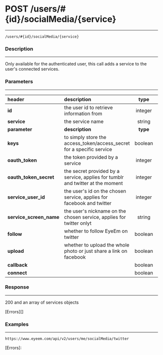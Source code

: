 # POST /users/#{id}/socialMedia/{service}    
***
`/users/#{id}/socialMedia/{service}`

### Description
***
Only available for the authenticated user, this call adds a service to the user's connected services.

### Parameters
***

|header| description| type |required? |default|
|:---------|:--------------|:----------:|:------------:|:------------:|
|**id**|the user id to retrieve information from|integer|x||
|**service**|the service name|string|x||
|**parameter**| **description**| **type** |**required?** |**default**|
|**keys**|to simply store the access_token/access_secret for a specific service|boolean|||
|**oauth_token**|the token provided by a service|integer|||
|**oauth_token_secret**|the secret provided by a service, applies for tumblr and twitter at the moment|integer|||
|**service_user_id**|the user's id on the chosen service, applies for facebook and twitter|integer||0|
|**service_screen_name**|the user's nickname on the chosen service, applies for twitter onlyt|string||0|
|**follow**|whether to follow EyeEm on twitter|boolean|||
|**upload**|whether to upload the whole photo or just share a link on facebook|boolean|||
|**callback**||boolean|||
|**connect**||boolean|||

### Response
***


200 and an array of services objects






[Errors][]

### Examples
***

`https://www.eyeem.com/api/v2/users/me/socialMedia/twitter`







[Errors]: 